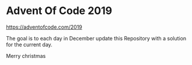 # Advent Of Code 2019

https://adventofcode.com/2019

The goal is to each day in December update this Repository with a solution for the current day.

Merry christmas
